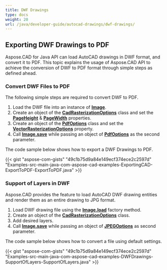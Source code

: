 ```yaml
---
title: DWF Drawings
type: docs
weight: 20
url: /java/developer-guide/autocad-drawings/dwf-drawings/
---
```


## **Exporting DWF Drawings to PDF**

Aspose.CAD for Java API can load AutoCAD drawings in DWF format, and convert it to PDF. This topic explains the usage of Aspose.CAD API to achieve the conversion of DWF to PDF format through simple steps as defined ahead.

### **Convert DWF Files to PDF**

The following simple steps are required to convert DWF to PDF.

1. Load the DWF file into an instance of [**Image**](https://reference.aspose.com/cad/java/com.aspose.cad/Image).
1. Create an object of the [**CadRasterizationOptions**](https://reference.aspose.com/cad/java/com.aspose.cad.imageoptions/CadRasterizationOptions) class and set the [**PageHeight**](https://reference.aspose.com/cad/java/com.aspose.cad.imageoptions/VectorRasterizationOptions#setPageHeight-float-) & [**PageWidth**](https://reference.aspose.com/cad/java/com.aspose.cad.imageoptions/VectorRasterizationOptions#setPageWidth-float-) properties.
1. Create an object of the [**PdfOptions**](https://reference.aspose.com/cad/java/com.aspose.cad.imageoptions/PdfOptions) class and set the [**VectorRasterizationOptions**](https://reference.aspose.com/cad/java/com.aspose.cad.imageoptions/VectorRasterizationOptions) property.
1. Call [**Image.save**](https://reference.aspose.com/cad/java/com.aspose.cad/Image#save--) while passing an object of [**PdfOptions**](https://reference.aspose.com/cad/java/com.aspose.cad.imageoptions/PdfOptions) as the second parameter.

The code sample below shows how to export a DWF Drawings to PDF.

{{< gist "aspose-com-gists" "49c1b75d9a84e149ecf374ece2c2597d" "Examples-src-main-java-com-aspose-cad-examples-ExportingCAD-ExportToPDF-ExportToPDF.java" >}}

### **Support of Layers in DWF**

Aspose.CAD provides the feature to load AutoCAD DWF drawing entities and render them as an entire drawing to JPG format.

1. Load DWF drawing file using the [**Image.load**](https://reference.aspose.com/cad/java/com.aspose.cad/Image#load-java.io.InputStream-) factory method.
1. Create an object of the [**CadRasterizationOptions**](https://reference.aspose.com/cad/java/com.aspose.cad.imageoptions/CadRasterizationOptions) class.
1. Add desired layers.
1. Call [**Image.save**](https://reference.aspose.com/cad/java/com.aspose.cad/Image#save--) while passing an object of [**JPEGOptions**](https://reference.aspose.com/cad/java/com.aspose.cad.imageoptions/JpegOptions) as second parameter.

The code sample below shows how to convert a file using default settings.

{{< gist "aspose-com-gists" "49c1b75d9a84e149ecf374ece2c2597d" "Examples-src-main-java-com-aspose-cad-examples-DWFDrawings-SupportOfLayers-SupportOfLayers.java" >}}
